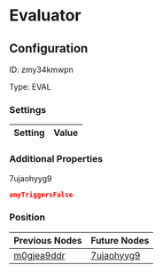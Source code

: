 # Evaluator
## Configuration
ID:  zmy34kmwpn

Type: EVAL 


### Settings
| Setting | Value  |
| :------------------------ | ---------------------------------------- |
 




### Additional Properties
7ujaohyyg9
 ```json 
anyTriggersFalse
```




### Position
| Previous Nodes | Future Nodes |
| :------------- | ------------ |
| [m0gjea9ddr](./m0gjea9ddr.md) | [7ujaohyyg9](./7ujaohyyg9.md) |